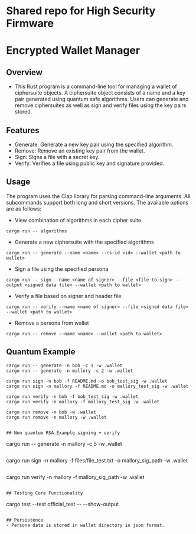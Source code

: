 # Shared repo for High Security Firmware

# Encrypted Wallet Manager

## Overview
- This Rust program is a command-line tool for managing a wallet of ciphersuite objects. A ciphersuite object consists of a name and a key pair generated using quantum safe algorithms. Users can generate and remove ciphersuites as well as sign and verify files using the key pairs stored.

## Features
- Generate: Generate a new key pair using the specified algorithm.
- Remove: Remove an existing key pair from the wallet.
- Sign: Signs a file with a secret key.
- Verify: Verifies a file using public key and signature provided.


## Usage
The program uses the Clap library for parsing command-line arguments. All subcommands support both long and short versions. The available options are as follows:

* View combination of algorithms in each cipher suite
```
cargo run -- algorithms
```

* Generate a new ciphersuite with the specified algorithms
```
cargo run -- generate --name <name> --cs-id <id> --wallet <path to wallet>
```

* Sign a file using the specified persona
```
cargo run -- sign --name <name of signer> --file <file to sign> --output <signed data file> --wallet <path to wallet>
```

* Verify a file based on signer and header file
```
cargo run -- verify --name <name of signer> --file <signed data file> --wallet <path to wallet>
```

* Remove a persona from wallet
```
cargo run -- remove --name <name> --wallet <path to wallet>
```

## Quantum Example
```
cargo run -- generate -n bob -c 1 -w .wallet
cargo run -- generate -n mallory -c 2 -w .wallet

```
```
cargo run sign -n bob -f README.md -o bob_test_sig -w .wallet
cargo run sign -n mallory -f README.md -o mallory_test_sig -w .wallet

```
```
cargo run verify -n bob -f bob_test_sig -w .wallet
cargo run verify -n mallory -f mallory_test_sig -w .wallet
```
```
cargo run remove -n bob -w .wallet
cargo run remove -n mallory -w .wallet

```
```

## Non quantum RSA Example signing + verify
```
cargo run -- generate -n mallory -c 5 -w .wallet
```
```
cargo run sign -n mallory -f files/file_test.txt -o mallory_sig_path -w .wallet
```
```
cargo run verify -n mallory -f mallory_sig_path -w .wallet
```

## Testing Core Functionality
```
cargo test --test official_test -- --show-output  
``` 

## Persistence
- Persona data is stored in wallet directory in json format. 
